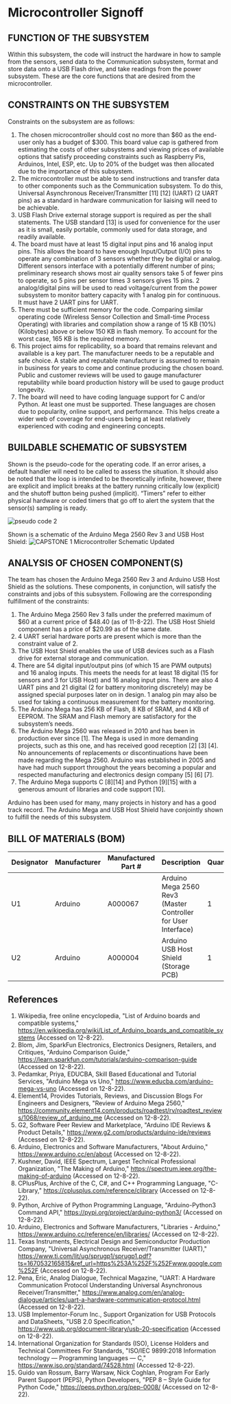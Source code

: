 # Microcontroller Signoff
## FUNCTION OF THE SUBSYSTEM
Within this subsystem, the code will instruct the hardware in how to sample from the sensors, send data to the Communication subsystem, format and store data onto a USB Flash drive, and take readings from the power subsystem.  These are the core functions that are desired from the microcontroller.  

## CONSTRAINTS ON THE SUBSYSTEM
Constraints on the subsystem are as follows:
1. The chosen microcontroller should cost no more than $60 as the end-user only has a budget of $300.  This board value cap is gathered from estimating the costs of other subsystems and viewing prices of available options that satisfy proceeding constraints such as Raspberry Pis, Arduinos, Intel, ESP, etc.  Up to 20% of the budget was then allocated due to the importance of this subsystem.
2. The microcontroller must be able to send instructions and transfer data to other components such as the Communication subsystem.  To do this, Universal Asynchronous Receiver/Transmitter [11] [12] (UART) (2 UART pins) as a standard in hardware communication for liaising will need to be achievable. 
3. USB Flash Drive external storage support is required as per the shall statements. The USB standard [13] is used for convenience for the user as it is small, easily portable, commonly used for data storage, and readily available.
4. The board must have at least 15 digital input pins and 16 analog input pins. This allows the board to have enough Input/Output (I/O) pins to operate any combination of 3 sensors whether they be digital or analog. Different sensors interface with a potentially different number of pins; preliminary research shows most air quality sensors take 5 of fewer pins to operate, so 5 pins per sensor times 3 sensors gives 15 pins. 2 analog/digital pins will be used to read voltage/current from the power subsystem to monitor battery capacity with 1 analog pin for continuous.  It must have 2 UART pins for UART.
5. There must be sufficient memory for the code. Comparing similar operating code (Wireless Sensor Collection and Small-time Process Operating) with libraries and compilation show a range of 15 KB (10%) (Kilobytes) above or below 150 KB in flash memory.  To account for the worst case, 165 KB is the required memory.
6.  This project aims for replicability, so a board that remains relevant and available is a key part. The manufacturer needs to be a reputable and safe choice.  A stable and reputable manufacturer is assumed to remain in business for years to come and continue producing the chosen board. Public and customer reviews will be used to gauge manufacturer reputability while board production history will be used to gauge product longevity.
7. The board will need to have coding language support for C and/or Python.  At least one must be supported. These languages are chosen due to popularity, online support, and performance.  This helps create a wider web of coverage for end-users being at least relatively experienced with coding and engineering concepts.

## BUILDABLE SCHEMATIC OF SUBSYSTEM
Shown is the pseudo-code for the operating code.  If an error arises, a default handler will need to be called to assess the situation.  It should also be noted that the loop is intended to be theoretically infinite, however, there are explicit and implicit breaks at the battery running critically low (explicit) and the shutoff button being pushed (implicit).  “Timers” refer to either physical hardware or coded timers that go off to alert the system that the sensor(s) sampling is ready.

![pseudo code 2](https://user-images.githubusercontent.com/110966922/202583040-c28e27fe-c175-4287-a8cb-cefafbfe327b.png)

Shown is a schematic of the Arduino Mega 2560 Rev 3 and USB Host Shield:
![CAPSTONE 1 Microcontroller Schematic Updated](https://user-images.githubusercontent.com/118767661/206057697-6be6d265-4ac2-411e-a632-a95b974fea32.png)

## ANALYSIS OF CHOSEN COMPONENT(S)
The team has chosen the Arduino Mega 2560 Rev 3 and Arduino USB Host Shield as the solutions.  These components, in conjunction, will satisfy the constraints and jobs of this subsystem.  Following are the corresponding fulfillment of the constraints:

1. The Arduino Mega 2560 Rev 3 falls under the preferred maximum of $60 at a current price of $48.40 (as of 11-8-22).  The USB Host Shield component has a price of $20.99 as of the same date.   
2. 4 UART serial hardware ports are present which is more than the constraint value of 2.
3. The USB Host Shield enables the use of USB devices such as a Flash drive for external storage and communication. 
4. There are 54 digital input/output pins (of which 15 are PWM outputs) and 16 analog inputs.  This meets the needs for at least 18 digital (15 for sensors and 3 for USB Host) and 16 analog input pins.  There are also 4 UART pins and 21 digital (2 for battery monitoring discretely) may be assigned special purposes later on in design.  1 analog pin may also be used for taking a continuous measurement for the battery monitoring.
5. The Arduino Mega has 256 KB of Flash, 8 KB of SRAM, and 4 KB of EEPROM.  The SRAM and Flash memory are satisfactory for the subsystem’s needs.
6. The Arduino Mega 2560 was released in 2010 and has been in production ever since [1].  The Mega is used in more demanding projects, such as this one, and has received good reception [2] [3] [4]. No announcements of replacements or discontinuations have been made regarding the Mega 2560.  Arduino was established in 2005 and have had much support throughout the years becoming a popular and respected manufacturing and electronics design company [5] [6] [7].  
7. The Arduino Mega supports C [8][14] and Python [9][15] with a generous amount of libraries and code support [10].

	
Arduino has been used for many, many projects in history and has a good track record.  The Arduino Mega and USB Host Shield have conjointly shown to fulfill the needs of this subsystem.  

## BILL OF MATERIALS (BOM)

| Designator | Manufacturer | Manufactured Part # | Description                                                   | Quantity | Price Each  |
| ---------- | ------------ | ------------------- | ------------------------------------------------------------- | -------- | ----------  |
| U1         | Arduino      | A000067             | Arduino Mega 2560 Rev3 (Master Controller for User Interface) | 1        | $48.40      |
| U2         | Arduino      | A000004             | Arduino USB Host Shield (Storage PCB)                         | 1        | $20.99      |


## References
1. Wikipedia, free online encyclopedia, "List of Arduino boards and compatible systems," https://en.wikipedia.org/wiki/List_of_Arduino_boards_and_compatible_systems  (Accessed on 12-8-22).
2. Blom, Jim, SparkFun Electronics, Electronics Designers, Retailers, and Critiques, "Arduino Comparison Guide," https://learn.sparkfun.com/tutorials/arduino-comparison-guide  (Accessed on 12-8-22).
3. Pedamkar, Priya, EDUCBA, Skill Based Educational and Tutorial Services, "Arduino Mega vs Uno," https://www.educba.com/arduino-mega-vs-uno (Accessed on 12-8-22).
4. Element14, Provides Tutorials, Reviews, and Discussion Blogs For Engineers and Designers, "Review of Arduino Mega 2560," https://community.element14.com/products/roadtest/rv/roadtest_reviews/1068/review_of_arduino_me  (Accessed on 12-8-22).
5. G2, Software Peer Review and Marketplace, "Arduino IDE Reviews & Product Details," https://www.g2.com/products/arduino-ide/reviews (Accessed on 12-8-22).
6. Arduino, Electronics and Software Manufacturers, "About Arduino," https://www.arduino.cc/en/about (Accessed on 12-8-22).
7. Kushner, David, IEEE Spectrum, Largest Technical Professional Organization, "The Making of Arduino," https://spectrum.ieee.org/the-making-of-arduino (Accessed on 12-8-22).
8. CPlusPlus, Archive of the C, C#, and C++ Programming Language, "C-Library," https://cplusplus.com/reference/clibrary (Accessed on 12-8-22).
9. Python, Archive of Python Programming Language, "Arduino-Python3 Command API," https://pypi.org/project/arduino-python3/ (Accessed on 12-8-22).
10. Arduino, Electronics and Software Manufacturers, "Libraries - Arduino," https://www.arduino.cc/reference/en/libraries/ (Accessed on 12-8-22).
11. Texas Instruments, Electrical Design and Semiconductor Production Company, "Universal Asynchronous Receiver/Transmitter (UART)," https://www.ti.com/lit/ug/sprugp1/sprugp1.pdf?ts=1670532165815&ref_url=https%253A%252F%252Fwww.google.com%252F (Accessed on 12-8-22).
12. Pena, Eric, Analog Dialogue, Technical Magazine, "UART: A Hardware Communication Protocol Understanding Universal Asynchronous Receiver/Transmitter," https://www.analog.com/en/analog-dialogue/articles/uart-a-hardware-communication-protocol.html (Accessed on 12-8-22).
13. USB Implementor-Forum Inc., Support Organization for USB Protocols and DataSheets, "USB 2.0 Specification," https://www.usb.org/document-library/usb-20-specification  (Accessed on 12-8-22).
14. International Organization for Standards (ISO), License Holders and Technical Committees For Standards, "ISO/IEC 9899:2018
Information technology — Programming languages — C," https://www.iso.org/standard/74528.html (Accessed 12-8-22).
15. Guido van Rossum, Barry Warsaw, Nick Coghlan, Program For Early Parent Support (PEPS), Python Developers, "PEP 8 – Style Guide for Python Code," https://peps.python.org/pep-0008/  (Accessed on 12-8-22).
